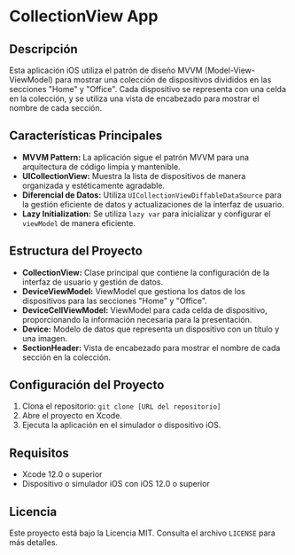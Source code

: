 # CollectionView App

## Descripción
Esta aplicación iOS utiliza el patrón de diseño MVVM (Model-View-ViewModel) para mostrar una colección de dispositivos divididos en las secciones "Home" y "Office". Cada dispositivo se representa con una celda en la colección, y se utiliza una vista de encabezado para mostrar el nombre de cada sección.

## Características Principales
- **MVVM Pattern:** La aplicación sigue el patrón MVVM para una arquitectura de código limpia y mantenible.
- **UICollectionView:** Muestra la lista de dispositivos de manera organizada y estéticamente agradable.
- **Diferencial de Datos:** Utiliza `UICollectionViewDiffableDataSource` para la gestión eficiente de datos y actualizaciones de la interfaz de usuario.
- **Lazy Initialization:** Se utiliza `lazy var` para inicializar y configurar el `viewModel` de manera eficiente.

## Estructura del Proyecto
- **CollectionView:** Clase principal que contiene la configuración de la interfaz de usuario y gestión de datos.
- **DeviceViewModel:** ViewModel que gestiona los datos de los dispositivos para las secciones "Home" y "Office".
- **DeviceCellViewModel:** ViewModel para cada celda de dispositivo, proporcionando la información necesaria para la presentación.
- **Device:** Modelo de datos que representa un dispositivo con un título y una imagen.
- **SectionHeader:** Vista de encabezado para mostrar el nombre de cada sección en la colección.

## Configuración del Proyecto
1. Clona el repositorio: `git clone [URL del repositorio]`
2. Abre el proyecto en Xcode.
3. Ejecuta la aplicación en el simulador o dispositivo iOS.

## Requisitos
- Xcode 12.0 o superior
- Dispositivo o simulador iOS con iOS 12.0 o superior

## Licencia
Este proyecto está bajo la Licencia MIT. Consulta el archivo `LICENSE` para más detalles.


